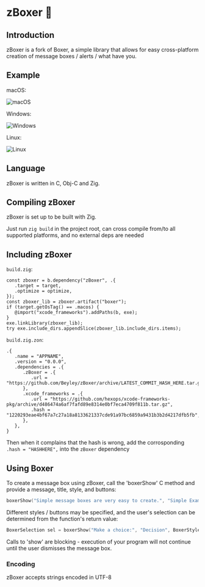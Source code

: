 # zBoxer 🥊

## Introduction

zBoxer is a fork of Boxer, a simple library that allows for easy cross-platform creation of message boxes / alerts / what have you.

## Example

macOS:

![macOS](https://user-images.githubusercontent.com/1409522/213894782-72c37b24-bdb3-4b29-a847-cbff7748b1fe.png)

Windows:

![Windows](https://user-images.githubusercontent.com/1409522/213894790-55cf2be8-bcc0-4867-95e0-7741993f07eb.png)

Linux:

![Linux](https://user-images.githubusercontent.com/1409522/213894798-1bb1c279-5190-4108-b49c-08a28c7dfc29.png)

## Language

zBoxer is written in C, Obj-C and Zig.

## Compiling zBoxer

zBoxer is set up to be built with Zig.

Just run `zig build` in the project root, can cross compile from/to all supported platforms, and no external deps are needed

## Including zBoxer

`build.zig`:
```zig
const zboxer = b.dependency("zBoxer", .{
   .target = target,
   .optimize = optimize,
});
const zboxer_lib = zboxer.artifact("boxer");
if (target.getOsTag() == .macos) {
   @import("xcode_frameworks").addPaths(b, exe);
}
exe.linkLibrary(zboxer_lib);
try exe.include_dirs.appendSlice(zboxer_lib.include_dirs.items);
```

`build.zig.zon`:
```zig
.{
   .name = "APPNAME",
   .version = "0.0.0",
   .dependencies = .{
      .zBoxer = .{
         .url = "https://github.com/Beyley/zBoxer/archive/LATEST_COMMIT_HASH_HERE.tar.gz",
      },
      .xcode_frameworks = .{
         .url = "https://github.com/hexops/xcode-frameworks-pkg/archive/d486474a6af7fafd89e8314e0bf7eca4709f811b.tar.gz",
         .hash = "1220293eae4bf67a7c27a18a8133621337cde91a97bc6859a9431b3b2d4217dfb5fb",
      },
   },
}
```
Then when it complains that the hash is wrong, add the corrosponding `.hash = "HASHHERE",` into the `zBoxer` dependency

## Using Boxer

To create a message box using zBoxer, call the 'boxerShow' C method and provide a message, title, style, and buttons:

```c
boxerShow("Simple message boxes are very easy to create.", "Simple Example", kBoxerDefaultStyle, kBoxerDefaultButtons);
```

Different styles / buttons may be specified, and the user's selection can be determined from the function's return value:

```c
BoxerSelection sel = boxerShow("Make a choice:", "Decision", BoxerStyleWarning, BoxerButtonsYesNo);
```

Calls to 'show' are blocking - execution of your program will not continue until the user dismisses the message box.

### Encoding

zBoxer accepts strings encoded in UTF-8